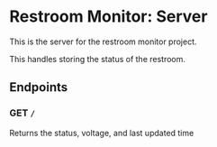 # Restroom Monitor: Server

This is the server for the restroom monitor project.

This handles storing the status of the restroom.


## Endpoints

### GET `/`

Returns the status, voltage, and last updated time
